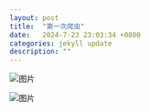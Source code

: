```yaml
---
layout: post
title:  "第一次爬虫"
date:   2024-7-23 23:03:34 +0800
categories: jekyll update
description: ""
---
```


![图片]({{site.url}}/assets/img/2024072301.jpg)

![图片]({{site.url}}/assets/img/2024072302.jpg)

